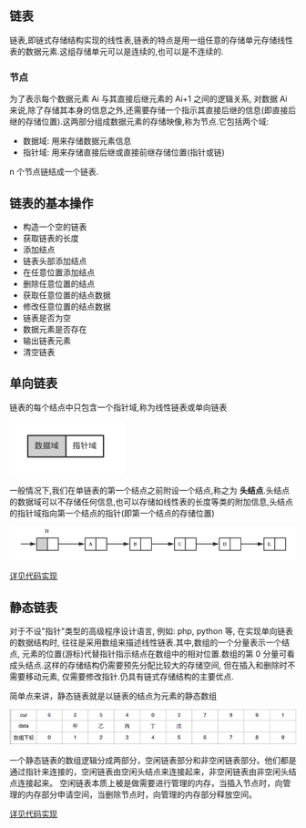 ## 链表
链表,即链式存储结构实现的线性表,链表的特点是用一组任意的存储单元存储线性表的数据元素.这组存储单元可以是连续的,也可以是不连续的.

### 节点
为了表示每个数据元素 Ai 与其直接后继元素的 Ai+1 之间的逻辑关系, 对数据 Ai 来说,除了存储其本身的信息之外,还需要存储一个指示其直接后继的信息(即直接后继的存储位置).这两部分组成数据元素的存储映像,称为节点.它包括两个域:

- 数据域: 用来存储数据元素信息
- 指针域: 用来存储直接后继或直接前继存储位置(指针或链)

n 个节点链结成一个链表.

## 链表的基本操作

- 构造一个空的链表
- 获取链表的长度
- 添加结点
- 链表头部添加结点
- 在任意位置添加结点
- 删除任意位置的结点
- 获取任意位置的结点数据
- 修改任意位置的结点数据
- 链表是否为空
- 数据元素是否存在
- 输出链表元素
- 清空链表


## 单向链表
链表的每个结点中只包含一个指针域,称为线性链表或单向链表

![singly_linked_list](../images/singly_linked_list.png)

一般情况下,我们在单链表的第一个结点之前附设一个结点,称之为 **头结点**.头结点的数据域可以不存储任何信息,也可以存储如线性表的长度等类的附加信息,头结点的指针域指向第一个结点的指针(即第一个结点的存储位置)

![linked_list_head](../images/linked_list_head.png)

[详见代码实现](./code)

## 静态链表

对于不设"指针"类型的高级程序设计语言, 例如: php, python 等, 在实现单向链表的数据结构时, 往往是采用数组来描述线性链表.其中,数组的一个分量表示一个结点, 元素的位置(游标)代替指针指示结点在数组中的相对位置.数组的第 0 分量可看成头结点.这样的存储结构仍需要预先分配比较大的存储空间, 但在插入和删除时不需要移动元素, 仅需要修改指针.仍具有链式存储结构的主要优点.  

简单点来讲，静态链表就是以链表的结点为元素的静态数组

![linked_list_static](../images/linked_list_static.jpg)

一个静态链表的数组逻辑分成两部分，空闲链表部分和非空闲链表部分。他们都是通过指针来连接的，空闲链表由空闲头结点来连接起来，非空闲链表由非空闲头结点连接起来。
空闲链表本质上被是做需要进行管理的内存，当插入节点时，向管理的内存部分申请空间，当删除节点时，向管理的内存部分释放空间。


[详见代码实现](./code)
